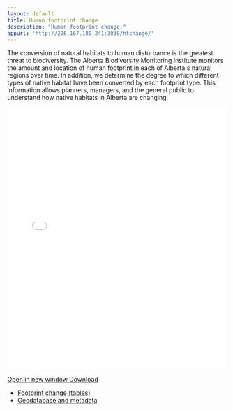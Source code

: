 ```yaml
---
layout: default
title: Human footprint change
description: "Human footprint change."
appurl: 'http://206.167.180.241:3838/hfchange/'
---
```


The conversion of natural habitats to human disturbance is the greatest threat to biodiversity.
The Alberta Biodiversity Monitoring Institute monitors the amount and location of
human footprint in each of Alberta's
natural regions over time. In addition, we determine the
degree to which different types of native habitat have been
converted by each footprint type. This information allows
planners, managers, and the general public to
understand how native habitats in Alberta
are changing.

<iframe src="{{ page.appurl }}" height="600px" width="100%" frameborder='0'>Loading...</iframe>

<p>
<div class="btn-group">
  <a href="{{ page.appurl }}" class="btn btn-primary" aria-expanded="false">Open in new window <i class="fa fa-external-link-square"></i></a>
  <a href="#" class="btn btn-primary dropdown-toggle" data-toggle="dropdown" aria-expanded="false">Download <i class="fa fa-download"></i></a>
  <ul class="dropdown-menu">
    <li><a href="{{ site.ftproot }}/habitat/footprint-change/veghf3x7.zip" download>Footprint change (tables)</a></li>
    <li><a href="http://abmi.ca/home/data-analytics/da-top/da-product-overview/GIS-Land-Surface/Human-Footprint-Sample-Based-Inventory.html" download>Geodatabase and metadata <i class="fa fa-external-link-square"></i></a></li>
  </ul>
</div>
</p>
